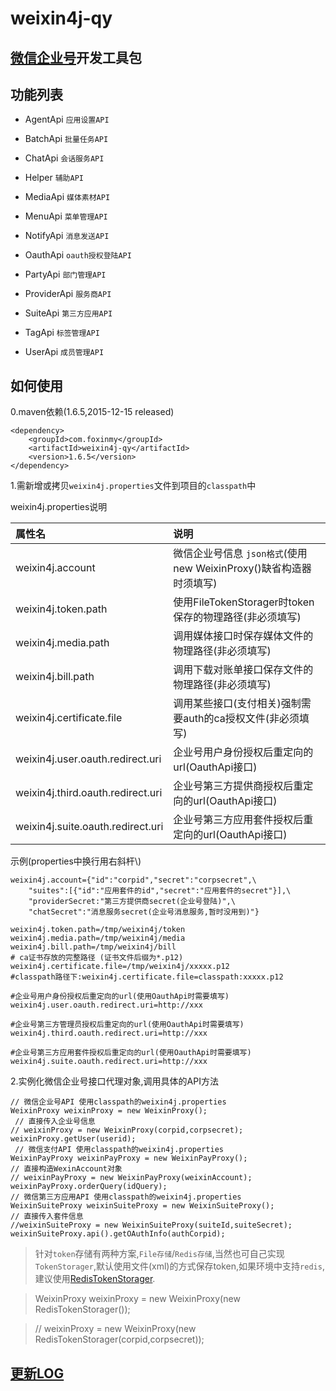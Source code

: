 weixin4j-qy
===========

[微信企业号](http://qydev.weixin.qq.com/wiki/index.php)开发工具包
---------------------------------------------------------------

功能列表
-------

  * AgentApi `应用设置API`

  * BatchApi `批量任务API`

  * ChatApi `会话服务API`

  * Helper `辅助API`

  * MediaApi `媒体素材API`
  
  * MenuApi `菜单管理API`
  
  * NotifyApi `消息发送API`

  * OauthApi `oauth授权登陆API`

  * PartyApi `部门管理API`

* ProviderApi `服务商API`

* SuiteApi `第三方应用API`

* TagApi `标签管理API`
	
* UserApi `成员管理API`
  

如何使用
--------
0.maven依赖(1.6.5,2015-12-15 released)

	<dependency>
	    <groupId>com.foxinmy</groupId>
	    <artifactId>weixin4j-qy</artifactId>
	    <version>1.6.5</version>
	</dependency>
1.需新增或拷贝`weixin4j.properties`文件到项目的`classpath`中

weixin4j.properties说明

| 属性名       |       说明      |
| :---------- | :-------------- |
| weixin4j.account     | 微信企业号信息 `json格式`(使用new WeixinProxy()缺省构造器时须填写) |
| weixin4j.token.path  | 使用FileTokenStorager时token保存的物理路径(非必须填写) |
| weixin4j.media.path  | 调用媒体接口时保存媒体文件的物理路径(非必须填写) |
| weixin4j.bill.path   	| 调用下载对账单接口保存文件的物理路径(非必须填写) |
| weixin4j.certificate.file     	| 调用某些接口(支付相关)强制需要auth的ca授权文件(非必须填写) |
| weixin4j.user.oauth.redirect.uri     | 企业号用户身份授权后重定向的url(OauthApi接口) |
| weixin4j.third.oauth.redirect.uri	  | 企业号第三方提供商授权后重定向的url(OauthApi接口) |
| weixin4j.suite.oauth.redirect.uri     | 企业号第三方应用套件授权后重定向的url(OauthApi接口) |

示例(properties中换行用右斜杆\\)

	weixin4j.account={"id":"corpid","secret":"corpsecret",\
		"suites":[{"id":"应用套件的id","secret":"应用套件的secret"}],\
		"providerSecret:"第三方提供商secret(企业号登陆)",\
		"chatSecret":"消息服务secret(企业号消息服务,暂时没用到)"}
	
	weixin4j.token.path=/tmp/weixin4j/token
	weixin4j.media.path=/tmp/weixin4j/media
	weixin4j.bill.path=/tmp/weixin4j/bill
	# ca证书存放的完整路径 (证书文件后缀为*.p12)
	weixin4j.certificate.file=/tmp/weixin4j/xxxxx.p12
	#classpath路径下:weixin4j.certificate.file=classpath:xxxxx.p12
	
	#企业号用户身份授权后重定向的url(使用OauthApi时需要填写)
	weixin4j.user.oauth.redirect.uri=http://xxx
	
	#企业号第三方管理员授权后重定向的url(使用OauthApi时需要填写)
	weixin4j.third.oauth.redirect.uri=http://xxx
	
	#企业号第三方应用套件授权后重定向的url(使用OauthApi时需要填写)
	weixin4j.suite.oauth.redirect.uri=http://xxx

2.实例化微信企业号接口代理对象,调用具体的API方法

	// 微信企业号API 使用classpath的weixin4j.properties
    WeixinProxy weixinProxy = new WeixinProxy();
     // 直接传入企业号信息
    // weixinProxy = new WeixinProxy(corpid,corpsecret);
    weixinProxy.getUser(userid);
     // 微信支付API 使用classpath的weixin4j.properties
    WeixinPayProxy weixinPayProxy = new WeixinPayProxy();
    // 直接构造WexinAccount对象
    // weixinPayProxy = new WeixinPayProxy(weixinAccount);
    weixinPayProxy.orderQuery(idQuery);
    // 微信第三方应用API 使用classpath的weixin4j.properties
    WeixinSuiteProxy weixinSuiteProxy = new WeixinSuiteProxy();
    // 直接传入套件信息
    //weixinSuiteProxy = new WeixinSuiteProxy(suiteId,suiteSecret);
    weixinSuiteProxy.api().getOAuthInfo(authCorpid);

> 针对`token`存储有两种方案,`File存储`/`Redis存储`,当然也可自己实现`TokenStorager`,默认使用文件(xml)的方式保存token,如果环境中支持`redis`,建议使用[RedisTokenStorager](../weixin4j-base/src/main/java/com/foxinmy/weixin4j/token/RedisTokenStorager.java).

>   WeixinProxy weixinProxy = new WeixinProxy(new RedisTokenStorager());

>   // weixinProxy = new WeixinProxy(new RedisTokenStorager(corpid,corpsecret));

[更新LOG](./CHANGE.md)
----------------------